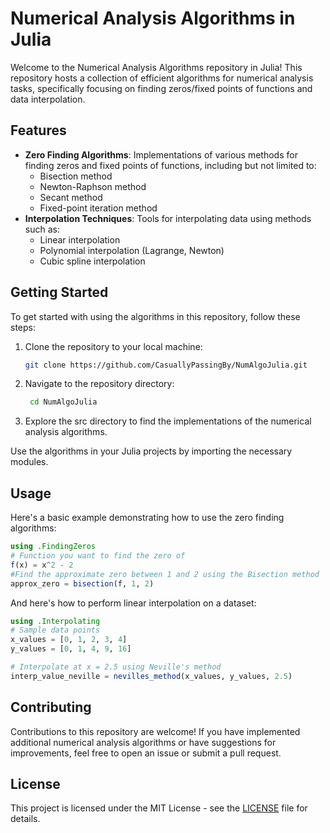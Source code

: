 # Numerical Analysis Algorithms in Julia

Welcome to the Numerical Analysis Algorithms repository in Julia! This repository hosts a collection of efficient algorithms for numerical analysis tasks, specifically focusing on finding zeros/fixed points of functions and data interpolation.

## Features

- **Zero Finding Algorithms**: Implementations of various methods for finding zeros and fixed points of functions, including but not limited to:
  - Bisection method
  - Newton-Raphson method
  - Secant method
  - Fixed-point iteration method
- **Interpolation Techniques**: Tools for interpolating data using methods such as:
  - Linear interpolation
  - Polynomial interpolation (Lagrange, Newton)
  - Cubic spline interpolation

## Getting Started

To get started with using the algorithms in this repository, follow these steps:

1. Clone the repository to your local machine:

   ```bash
   git clone https://github.com/CasuallyPassingBy/NumAlgoJulia.git
   ```
1. Navigate to the repository directory:
    ```bash
     cd NumAlgoJulia
     ```
1. Explore the src directory to find the implementations of the numerical analysis algorithms.



Use the algorithms in your Julia projects by importing the necessary modules.

## Usage
Here's a basic example demonstrating how to use the zero finding algorithms:
```julia
using .FindingZeros
# Function you want to find the zero of
f(x) = x^2 - 2
#Find the approximate zero between 1 and 2 using the Bisection method
approx_zero = bisection(f, 1, 2)
```
And here's how to perform linear interpolation on a dataset:
```julia
using .Interpolating
# Sample data points
x_values = [0, 1, 2, 3, 4]
y_values = [0, 1, 4, 9, 16]

# Interpolate at x = 2.5 using Neville's method
interp_value_neville = nevilles_method(x_values, y_values, 2.5)
```
## Contributing

Contributions to this repository are welcome! If you have implemented additional numerical analysis algorithms or have suggestions for improvements, feel free to open an issue or submit a pull request.

## License

This project is licensed under the MIT License - see the [LICENSE](LICENSE) file for details.

